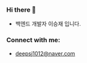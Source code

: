 ### Hi there 👋

- 백엔드 개발자 이승재 입니다.


### Connect with me:

- deepsj1012@naver.com



<!--
**vietj/vietj** is a ✨ _special_ ✨ repository because its `README.md` (this file) appears on your GitHub profile.
-->
